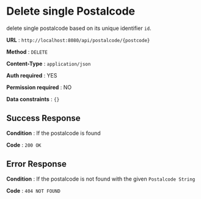 # Delete single Postalcode

delete single postalcode based on its unique identifier `id`.

**URL** : `http://localhost:8080/api/postalcode/{postcode}`

**Method** : `DELETE`

**Content-Type** : `application/json`

**Auth required** : YES

**Permission required** : NO

**Data constraints** : `{}`

## Success Response

**Condition** : If the postalcode is found

**Code** : `200 OK`

## Error Response

**Condition** : If the postalcode is not found with the given `Postalcode String`

**Code** : `404 NOT FOUND`


